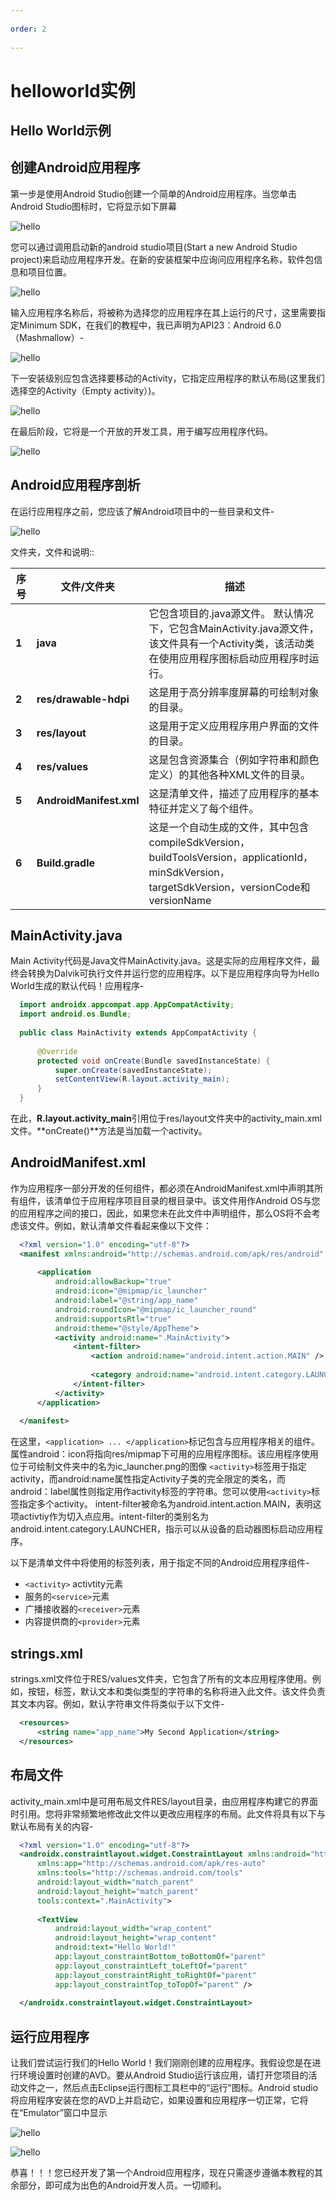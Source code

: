 ```yaml
---
 
order: 2
 
---
```

# helloworld实例

## Hello World示例
  
## 创建Android应用程序
  
  第一步是使用Android Studio创建一个简单的Android应用程序。当您单击Android Studio图标时，它将显示如下屏幕
  
  ![hello](https://www.jc2182.com/images/android/hello1.jpg)
  
  您可以通过调用启动新的android studio项目(Start a new Android Studio project)来启动应用程序开发。在新的安装框架中应询问应用程序名称，软件包信息和项目位置。
  
  ![hello](https://upload-bbs.mihoyo.com/upload/2022/06/06/281049291/b77b780d9fd62d31c1e45b9bdfd5bd18_5616220922950803496.png)
  
  输入应用程序名称后，将被称为选择您的应用程序在其上运行的尺寸，这里需要指定Minimum SDK，在我们的教程中，我已声明为API23：Android 6.0（Mashmallow）-
  
  ![hello](https://upload-bbs.mihoyo.com/upload/2022/06/06/281049291/1c02e6802fdd912a13a84860d7bcad77_4073516283405585534.png)
  
  下一安装级别应包含选择要移动的Activity，它指定应用程序的默认布局(这里我们选择空的Activity（Empty activity）)。
  
  ![hello](https://www.jc2182.com/images/android/hello4.jpg)
  
  在最后阶段，它将是一个开放的开发工具，用于编写应用程序代码。
  
  ![hello](https://www.jc2182.com/images/android/hello5.png)
  
## Android应用程序剖析
  
  在运行应用程序之前，您应该了解Android项目中的一些目录和文件-
  
  ![hello](https://www.jc2182.com/images/android/hello6.jpg)
  
  文件夹，文件和说明::
  
  | 序号  | 文件/文件夹             | 描述                                                                                                                                           |
  | ----- | ----------------------- | ---------------------------------------------------------------------------------------------------------------------------------------------- |
  | **1** | **java**                | 它包含项目的.java源文件。 默认情况下，它包含MainActivity.java源文件，该文件具有一个Activity类，该活动类在使用应用程序图标启动应用程序时运行。  |
  | **2** | **res/drawable-hdpi**   | 这是用于高分辨率度屏幕的可绘制对象的目录。                                                                                                     |
  | **3** | **res/layout**          | 这是用于定义应用程序用户界面的文件的目录。                                                                                                     |
  | **4** | **res/values**          | 这是包含资源集合（例如字符串和颜色定义）的其他各种XML文件的目录。                                                                              |
  | **5** | **AndroidManifest.xml** | 这是清单文件，描述了应用程序的基本特征并定义了每个组件。                                                                                       |
  | **6** | **Build.gradle**        | 这是一个自动生成的文件，其中包含compileSdkVersion，buildToolsVersion，applicationId，minSdkVersion，targetSdkVersion，versionCode和versionName |
  
## MainActivity.java
  
  Main Activity代码是Java文件MainActivity.java。这是实际的应用程序文件，最终会转换为Dalvik可执行文件并运行您的应用程序。以下是应用程序向导为Hello World生成的默认代码！应用程序-
  
```java
  import androidx.appcompat.app.AppCompatActivity;
  import android.os.Bundle;
  
  public class MainActivity extends AppCompatActivity {
  
      @Override
      protected void onCreate(Bundle savedInstanceState) {
          super.onCreate(savedInstanceState);
          setContentView(R.layout.activity_main);
      }
  }
```
  
  在此，**R.layout.activity_main**引用位于res/layout文件夹中的activity_main.xml文件。**onCreate()**方法是当加载一个activity。
  
## AndroidManifest.xml
  
  作为应用程序一部分开发的任何组件，都必须在AndroidManifest.xml中声明其所有组件，该清单位于应用程序项目目录的根目录中。该文件用作Android OS与您的应用程序之间的接口，因此，如果您未在此文件中声明组件，那么OS将不会考虑该文件。例如，默认清单文件看起来像以下文件：
  
```xml
  <?xml version="1.0" encoding="utf-8"?>
  <manifest xmlns:android="http://schemas.android.com/apk/res/android" >
  
      <application
          android:allowBackup="true"
          android:icon="@mipmap/ic_launcher"
          android:label="@string/app_name"
          android:roundIcon="@mipmap/ic_launcher_round"
          android:supportsRtl="true"
          android:theme="@style/AppTheme">
          <activity android:name=".MainActivity">
              <intent-filter>
                  <action android:name="android.intent.action.MAIN" />
  
                  <category android:name="android.intent.category.LAUNCHER" />
              </intent-filter>
          </activity>
      </application>
  
  </manifest>
```
  
  在这里，`<application> ... </application>`标记包含与应用程序相关的组件。属性android：icon将指向res/mipmap下可用的应用程序图标。该应用程序使用位于可绘制文件夹中的名为ic_launcher.png的图像 `<activity>`标签用于指定activity，而android:name属性指定Activity子类的完全限定的类名，而android：label属性则指定用作activity标签的字符串。您可以使用`<activity>`标签指定多个activity。 intent-filter被命名为android.intent.action.MAIN，表明这项activtiy作为切入点应用。intent-filter的类别名为android.intent.category.LAUNCHER，指示可以从设备的启动器图标启动应用程序。
  
  以下是清单文件中将使用的标签列表，用于指定不同的Android应用程序组件-
  
- `<activity>` activtity元素
- 服务的`<service>`元素
- 广播接收器的`<receiver>`元素
- 内容提供商的`<provider>`元素

## strings.xml
  
  strings.xml文件位于RES/values文件夹，它包含了所有的文本应用程序使用。例如，按钮，标签，默认文本和类似类型的字符串的名称将进入此文件。该文件负责其文本内容。例如，默认字符串文件将类似于以下文件-
  
```xml
  <resources>
      <string name="app_name">My Second Application</string>
  </resources>
```
  
## 布局文件
  
  activity_main.xml中是可用布局文件RES/layout目录，由应用程序构建它的界面时引用。您将非常频繁地修改此文件以更改应用程序的布局。此文件将具有以下与默认布局有关的内容-
  
```xml
  <?xml version="1.0" encoding="utf-8"?>
  <androidx.constraintlayout.widget.ConstraintLayout xmlns:android="http://schemas.android.com/apk/res/android"
      xmlns:app="http://schemas.android.com/apk/res-auto"
      xmlns:tools="http://schemas.android.com/tools"
      android:layout_width="match_parent"
      android:layout_height="match_parent"
      tools:context=".MainActivity">
  
      <TextView
          android:layout_width="wrap_content"
          android:layout_height="wrap_content"
          android:text="Hello World!"
          app:layout_constraintBottom_toBottomOf="parent"
          app:layout_constraintLeft_toLeftOf="parent"
          app:layout_constraintRight_toRightOf="parent"
          app:layout_constraintTop_toTopOf="parent" />
  
  </androidx.constraintlayout.widget.ConstraintLayout>
```
  
## 运行应用程序
  
  让我们尝试运行我们的Hello World！我们刚刚创建的应用程序。我假设您是在进行环境设置时创建的AVD。要从Android Studio运行该应用，请打开您项目的活动文件之一，然后点击Eclipse运行图标工具栏中的“运行”图标。Android studio将应用程序安装在您的AVD上并启动它，如果设置和应用程序一切正常，它将在“Emulator”窗口中显示
  
  ![hello](https://www.jc2182.com/images/android/hello7.png)
  
  ![hello](https://www.jc2182.com/images/android/hello8.png)
  
  恭喜！！！您已经开发了第一个Android应用程序，现在只需逐步遵循本教程的其余部分，即可成为出色的Android开发人员。一切顺利。
